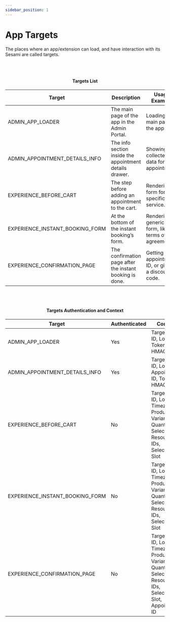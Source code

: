 ```yaml
---
sidebar_position: 1
---
```


# App Targets

The places where an app/extension can load, and have interaction with its Sesami are called targets.

<br></br>

#### <center>Targets List</center>

| Target                          | Description                                             | Usage Example                                         |
|---------------------------------|---------------------------------------------------------|-------------------------------------------------------|
| ADMIN_APP_LOADER                | The main page of the app in the Admin Portal.           | Loading the main page of the app.                     |
| ADMIN_APPOINTMENT_DETAILS_INFO  | The info section inside the appointment details drawer. | Showing the collected data for the appointment.       |
| EXPERIENCE_BEFORE_CART          | The step before adding an appointment to the cart.      | Rendering a form for specific service.                |
| EXPERIENCE_INSTANT_BOOKING_FORM | At the bottom of the instant booking’s form.            | Rendering a generic form, like terms of use agreement.|
| EXPERIENCE_CONFIRMATION_PAGE    | The confirmation page after the instant booking is done.| Getting the appointment ID, or giving a discount code.|

<br></br>

#### <center>Targets Authentication and Context</center>

| Target                            | Authenticated   | Context                                                                                                                     |
|-----------------------------------|-----------------|-----------------------------------------------------------------------------------------------------------------------------|
| ADMIN_APP_LOADER                  | Yes             | Target, Shop ID, Locale, Token, HMAC                                                                                        |
| ADMIN_APPOINTMENT_DETAILS_INFO    | Yes             | Target, Shop ID, Locale, Appointment ID, Token, HMAC                                                                        |
| EXPERIENCE_BEFORE_CART            | No              | Target, Shop ID, Locale, Timezone, Product ID, Variant ID, Quantity, Selected Resource IDs, Selected Slot                   |
| EXPERIENCE_INSTANT_BOOKING_FORM   | No              | Target, Shop ID, Locale, Timezone, Product ID, Variant ID, Quantity, Selected Resource IDs, Selected Slot                   |
| EXPERIENCE_CONFIRMATION_PAGE      | No              | Target, Shop ID, Locale, Timezone, Product ID, Variant ID, Quantity, Selected Resource IDs, Selected Slot, Appointment ID   |
